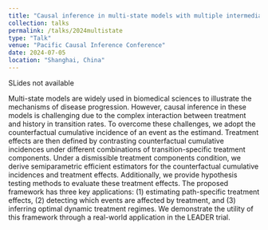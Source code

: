 ```yaml
---
title: "Causal inference in multi-state models with multiple intermediate events"
collection: talks
permalink: /talks/2024multistate
type: "Talk"
venue: "Pacific Causal Inference Conference"
date: 2024-07-05
location: "Shanghai, China"
---
```


SLides not available

Multi-state models are widely used in biomedical sciences to illustrate the mechanisms of disease progression.
However, causal inference in these models is challenging due to the complex interaction between treatment and history in transition rates.
To overcome these challenges, we adopt the counterfactual cumulative incidence of an event as the estimand. 
Treatment effects are then defined by contrasting counterfactual cumulative incidences under different combinations of transition-specific treatment components. Under a dismissible treatment components condition, we derive semiparametric efficient estimators for the counterfactual cumulative incidences and treatment effects. 
Additionally, we provide hypothesis testing methods to evaluate these treatment effects. The proposed framework has three key applications: (1) estimating path-specific treatment effects, (2) detecting which events are affected by treatment, and (3) inferring optimal dynamic treatment regimes. We demonstrate the utility of this framework through a real-world application in the LEADER trial.
